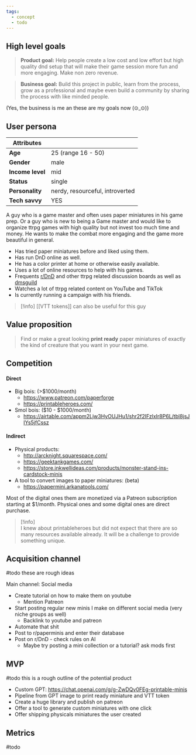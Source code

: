 ```yaml
---
tags:
  - concept
  - todo
---
```

## High level goals

>**Product goal:** Help people create a low cost and low effort but high quality dnd setup that will make their game session more fun and more engaging. Make non zero revenue.

>**Business goal:** Build this project in public, learn from the process, grow as a professional and maybe even build a community by sharing the process with like minded people.

(Yes, the business is me an these are my goals now (⊙_⊙))
## User persona

| Attributes |  |
| ---- | ---- |
| **Age** | 25 (range 16 - 50) |
| **Gender** | male |
| **Income level** | mid |
| **Status** | single |
| **Personality** | nerdy, resourceful, introverted |
| **Tech savvy** | YES |


A guy who is a game master and often uses paper miniatures in his game prep. Or a guy who is new to being a Game master and would like to organize ttrpg games with high quality but not invest too much time and money. He wants to make the combat more engaging and the game more beautiful in general. 

- Has tried paper miniatures before and liked using them.
- Has run DnD online as well.
- He has a color printer at home or otherwise easily available. 
- Uses a lot of online resources to help with his games. 
- Frequents [r/DnD](https://www.reddit.com/r/DnD/) and other ttrpg related discussion boards as well as [dmsguild](https://www.dmsguild.com/)
- Watches a lot of ttrpg related content on YouTube and TikTok
- Is currently running a campaign with his friends.

 >[!info]
 > [[VTT tokens]] can also be useful for this guy
## Value proposition

>Find or make a great looking **print ready** paper miniatures of exactly the kind of creature that you want in your next game.
## Competition

#### Direct
- Big bois: (>$1000/month)
	- https://www.patreon.com/paperforge
	- https://printableheroes.com/
- Smol bois: ($10 - $1000/month)
	- https://airtable.com/appm2Ljw3HyOUJHu1/shr2f2IFzlxIr8P6L/tbl8jsJIYs5jfCssz
#### Indirect
- Physical products:
	- http://arcknight.squarespace.com/
	- https://geektankgames.com/
	- https://store.inkwellideas.com/products/monster-stand-ins-cardstock-minis
- A tool to convert images to paper miniatures: (beta)
	- https://papermini.arkanatools.com/

Most of the digital ones them are monetized via a Patreon subscription starting at $1/month.
Physical ones and some digital ones are direct purchase.

> [!info]  
> I knew about printableheroes but did not expect that there are so many resources available already. It will be a challenge to provide something unique.

## Acquisition channel

#todo these are rough ideas

Main channel: Social media
- Create tutorial on how to make them on youtube
	- Mention Patreon
- Start posting regular new minis I make on different social media (very niche groups as well)
	- Backlink to youtube and patreon
- Automate that shit
- Post to r/paperminis and enter their database
- Post on r/DnD - check rules on AI
	- Maybe try posting a mini collection or a tutorial? ask mods first
## MVP

#todo this is a rough outline of the potential product

- Custom GPT: https://chat.openai.com/g/g-ZwDQv0FEg-printable-minis
- Pipeline from GPT image to print ready miniature and VTT token
- Create a huge library and publish on patreon
- Offer a tool to generate custom miniatures with one click
- Offer shipping physicals miniatures the user created

## Metrics

#todo 
